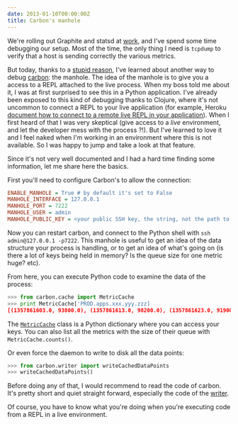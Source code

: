 ```yaml
---
date: 2013-01-10T00:00:00Z
title: Carbon's manhole
---
```


We're rolling out Graphite and statsd at [work](http://saymedia.com), and I've spend some time debugging our setup.  Most of the time, the only thing I need is ``tcpdump`` to verify that a host is sending correctly the various metrics.

But today, thanks to a [stupid reason](http://if.andonlyif.net/blog/2013/01/the-case-of-the-disappearing-metrics.html), I've learned about another way to debug [carbon](http://graphite.readthedocs.org/en/latest/carbon-daemons.html): the manhole.  The idea of the manhole is to give you a access to a REPL attached to the live process.  When my boss told me about it, I was at first surprised to see this in a Python application.  I've already been exposed to this kind of debugging thanks to Clojure, where it's not uncommon to connect a REPL to your live application (for example, Heroku [document how to connect to a remote live REPL in your application](https://devcenter.heroku.com/articles/debugging-clojure)).  When I first heard of that I was very skeptical (give access to a *live* environment, and let the developer mess with the process ?!).  But I've learned to love it and I feel naked when I'm working in an environment where this is not available.  So I was happy to jump and take a look at that feature.

Since it's not very well documented and I had a hard time finding some information, let me share here the basics.

First you'll need to configure Carbon's to allow the connection:

```ini
ENABLE_MANHOLE = True # by default it's set to False
MANHOLE_INTERFACE = 127.0.0.1
MANHOLE_PORT = 7222
MANHOLE_USER = admin
MANHOLE_PUBLIC_KEY = <your public SSH key, the string, not the path to the key>
```

Now you can restart carbon, and connect to the Python shell with ``ssh admin@127.0.0.1 -p7222``.  This manhole is useful to get an idea of the data structure your process is handling, or to get an idea of what's going on (is there a lot of keys being held in memory?  Is the queue size for one metric huge? etc).

From here, you can execute Python code to examine the data of the process:

```python
>>> from carbon.cache import MetricCache
>>> print MetricCache['PROD.apps.xxx.yyy.zzz]
[(1357861603.0, 93800.0), (1357861613.0, 98200.0), (1357861623.0, 91900.0)]
```

The [``MetricCache``](https://github.com/graphite-project/carbon/blob/master/lib/carbon/cache.py#L19) class is a Python dictionary where you can access your keys.  You can also list all the metrics with the size of their queue with ``MetricCache.counts()``.

Or even force the daemon to write to disk all the data points:

```python
>>> from carbon.writer import writeCachedDataPoints
>>> writeCachedDataPoints()
```

Before doing any of that, I would recommend to read the code of carbon.  It's pretty short and quiet straight forward, especially the code of the [writer](https://github.com/graphite-project/carbon/blob/master/lib/carbon/writer.py).

Of course, you have to know what you're doing when you're executing code from a REPL in a live environment.
